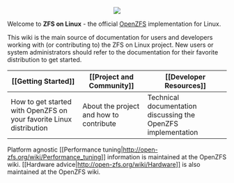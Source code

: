 <p align="center"><img src="http://zfsonlinux.org/images/zfs-linux.png"/></p>

Welcome to **ZFS on Linux** - the official [OpenZFS][openzfs] implementation
for Linux.

This wiki is the main source of documentation for users and developers working
with (or contributing to) the ZFS on Linux project.  New users or system
administrators should refer to the documentation for their favorite distribution
to get started.

| [[Getting Started]]          | [[Project and Community]]     | [[Developer Resources]] |
|------------------------------|-------------------------------|------------------------ |
| How to get started with OpenZFS on your favorite Linux distribution | About the project and how to contribute | Technical documentation discussing the OpenZFS implementation |

Platform agnostic [[Performance tuning|http://open-zfs.org/wiki/Performance_tuning]] information is maintained at the OpenZFS wiki. [[Hardware advice|http://open-zfs.org/wiki/Hardware]] is also maintained at the OpenZFS wiki.

[website]: http://zfsonlinux.org
[openzfs]: http://open-zfs.org
